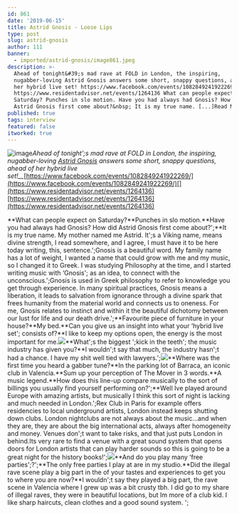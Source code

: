 ```yaml
---
id: 861
date: '2019-06-15'
title: Astrid Gnosis - Loose Lips
type: post
slug: astrid-gnosis
author: 111
banner:
  - imported/astrid-gnosis/image861.jpeg
description: >-
  Ahead of tonight&#39;s mad rave at FOLD in London, the inspiring,
  nugabber-loving Astrid Gnosis answers some short, snappy questions, ahead of
  her hybrid live set! https://www.facebook.com/events/1082849241922269/
  https://www.residentadvisor.net/events/1264136 What can people expect on
  Saturday? Punches in slo motion. Have you had always had Gnosis? How did
  Astrid Gnosis first come about?&nbsp; It is my true name. [...]Read More...
published: true
tags: interview
featured: false
itworked: true
---
```

![image](../imported/astrid-gnosis/image861.jpeg)_Ahead of tonight';s mad rave at FOLD in London, the inspiring, nugabber-loving [Astrid Gnosis](https://soundcloud.com/astridgnosis) answers some short, snappy questions, ahead of her hybrid live set!__[](https://www.facebook.com/events/1082849241922269/)_[https://www.facebook.com/events/1082849241922269/](https://www.facebook.com/events/1082849241922269/)[](https://www.residentadvisor.net/events/1264136)[https://www.residentadvisor.net/events/1264136](https://www.residentadvisor.net/events/1264136)

**What can people expect on Saturday?**Punches in slo motion.**Have you had always had Gnosis? How did Astrid Gnosis first come about?';**It is my true name. My mother named me Astrid. It';s a Viking name, means divine strength, I read somewhere, and I agree, I must have it to be here today writing, this, sentence.';Gnosis is a beautiful word. My family name has a lot of weight, I wanted a name that could grow with me and my music, so I changed it to Greek. I was studying Philosophy at the time, and I started writing music with ‘Gnosis'; as an idea, to connect with the unconscious.';Gnosis is used in Greek philosophy to refer to knowledge you get through experience. In many spiritual practices, Gnosis means a liberation, it leads to salvation from ignorance through a divine spark that frees humanity from the material world and connects us to oneness. For me, Gnosis relates to instinct and within it the beautiful dichotomy between our lust for life and our death drive.';**Favourite piece of furniture in your house?**My bed.**Can you give us an insight into what your ‘hybrid live set'; consists of?**I like to keep my options open, the energy is the most important for me.![](/wp-content/uploads/live/img/wysiwyg/5d0511f6246df.jpg)**What';s the biggest ';kick in the teeth'; the music industry has given you?**I wouldn';t say that much, the industry hasn';t had a chance. I have my shit well tied with lawyers.';![](/wp-content/uploads/live/img/wysiwyg/5d05118cb9bb9.jpg)**Where was the first time you heard a gabber tune?**In the parking lot of Barraca, an iconic club in Valencia.**Sum up your perception of The Mover in 3 words.**A music legend.**How does this line-up compare musically to the sort of billings you usually find yourself performing on?';**Well Ive played around Europe with amazing artists, but musically I think this sort of night is lacking and much needed in London.';Rex Club in Paris for example offers residencies to local underground artists, London instead keeps shutting down clubs. London nightclubs are not always about the music…and when they are, they are about the big international acts, always after homogeneity and money. Venues don';t want to take risks, and that just puts London in behind.Its very rare to find a venue with a great sound system that opens doors for London artists that can play harder sounds so this is going to be a great night for the history books!';![](/wp-content/uploads/live/img/wysiwyg/5d0511d00abae.jpg)**And do you play many ‘free parties';?';**The only free parties I play at are in my studio.**Did the illegal rave scene play a big part in the  of your tastes and experiences to get you to where you are now?**I wouldn';t say they played a big part, the rave scene in Valencia where I grew up was a bit crusty tbh. I did go to my share of illegal raves, they were in beautiful locations, but Im more of a club kid. I like sharp haircuts, clean clothes and a good sound system. ';